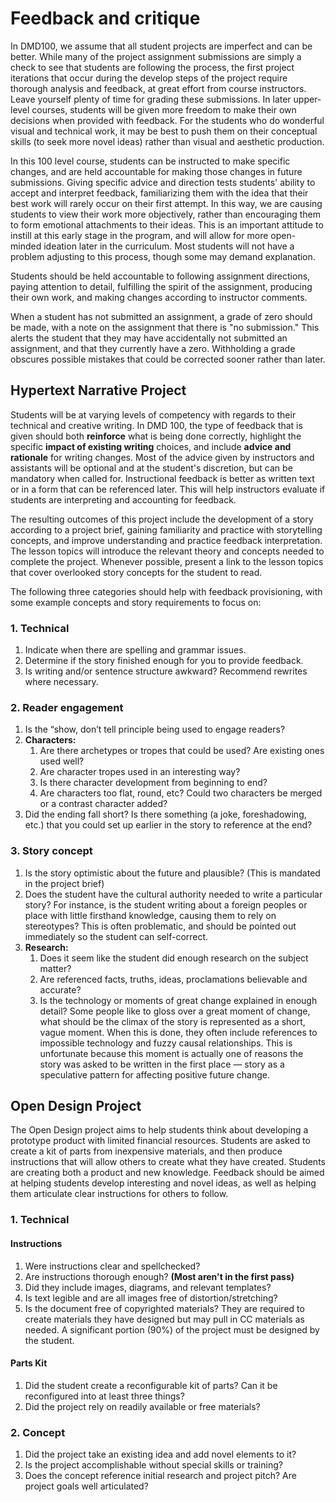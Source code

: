 # Feedback and critique

In DMD100, we assume that all student projects are imperfect and can be better. While many of the project assignment submissions are simply a check to see that students are following the process, the first project iterations that occur during the develop steps of the project require thorough analysis and feedback, at great effort from course instructors. Leave yourself plenty of time for grading these submissions. In later upper-level courses, students will be given more freedom to make their own decisions when provided with feedback. For the students who do wonderful visual and technical work, it may be best to push them on their conceptual skills (to seek more novel ideas) rather than visual and aesthetic production.

In this 100 level course, students can be instructed to make specific changes, and are held accountable for making those changes in future submissions. Giving specific advice and direction tests students' ability to accept and interpret feedback, familiarizing them with the idea that their best work will rarely occur on their first attempt. In this way, we are causing students to view their work more objectively, rather than encouraging them to form emotional attachments to their ideas. This is an important attitude to instill at this early stage in the program, and will allow for more open-minded ideation later in the curriculum. Most students will not have a problem adjusting to this process, though some may demand explanation.

Students should be held accountable to following assignment directions, paying attention to detail, fulfilling the spirit of the assignment, producing their own work, and making changes according to instructor comments.

When a student has not submitted an assignment, a grade of zero should be made, with a note on the assignment that there is "no submission." This alerts the student that they may have accidentally not submitted an assignment, and that they currently have a zero. Withholding a grade obscures possible mistakes that could be corrected sooner rather than later.

## Hypertext Narrative Project

Students will be at varying levels of competency with regards to their technical and creative writing. In DMD 100, the type of feedback that is given should both **reinforce** what is being done correctly, highlight the specific **impact of existing writing** choices, and include **advice and rationale** for writing changes. Most of the advice given by instructors and assistants will be optional and at the student's discretion, but can be mandatory when called for. Instructional feedback is better as written text or in a form that can be referenced later. This will help instructors evaluate if students are interpreting and accounting for feedback.

The resulting outcomes of this project include the development of a story according to a project brief, gaining familiarity and practice with storytelling concepts, and improve understanding and practice feedback interpretation. The lesson topics will introduce the relevant theory and concepts needed to complete the project. Whenever possible, present a link to the lesson topics that cover overlooked story concepts for the student to read.

The following three categories should help with feedback provisioning, with some example concepts and story requirements to focus on:

### 1. Technical

1. Indicate when there are spelling and grammar issues.
2. Determine if the story finished enough for you to provide feedback.
3. Is writing and/or sentence structure awkward? Recommend rewrites where necessary.

### 2. Reader engagement

1. Is the “show, don’t tell principle being used to engage readers?
2. **Characters:**
   1. Are there archetypes or tropes that could be used? Are existing ones used well?
   2. Are character tropes used in an interesting way?
   3. Is there character development from beginning to end?
   4. Are characters too flat, round, etc? Could two characters be merged or a contrast character added?
3. Did the ending fall short? Is there something \(a joke, foreshadowing, etc.\) that you could set up earlier in the story to reference at the end?

### 3. Story concept

1. Is the story optimistic about the future and plausible? \(This is mandated in the project brief\)
2. Does the student have the cultural authority needed to write a particular story? For instance, is the student writing about a foreign peoples or place with little firsthand knowledge, causing them to rely on stereotypes? This is often problematic, and should be pointed out immediately so the student can self-correct.
3. **Research:**
   1. Does it seem like the student did enough research on the subject matter?
   2. Are referenced facts, truths, ideas, proclamations believable and accurate?
   3. Is the technology or moments of great change explained in enough detail? Some people like to gloss over a great moment of change, what should be the climax of the story is represented as a short, vague moment. When this is done, they often include references to impossible technology and fuzzy causal relationships. This is unfortunate because this moment is actually one of reasons the story was asked to be written in the first place — story as a speculative pattern for affecting positive future change.

## Open Design Project

The Open Design project aims to help students think about developing a prototype product with limited financial resources. Students are asked to create a kit of parts from inexpensive materials, and then produce instructions that will allow others to create what they have created. Students are creating both a product and new knowledge. Feedback should be aimed at helping students develop interesting and novel ideas, as well as helping them articulate clear instructions for others to follow.

### 1. Technical

#### Instructions
1. Were instructions clear and spellchecked? 
2. Are instructions thorough enough? **(Most aren't in the first pass)**
3. Did they include images, diagrams, and relevant templates?
4. Is text legible and are all images free of distortion/stretching?
5. Is the document free of copyrighted materials? They are required to create materials they have designed but may pull in CC materials as needed. A significant portion (90%) of the project must be designed by the student.

#### Parts Kit
1. Did the student create a reconfigurable kit of parts? Can it be reconfigured into at least three things?
2. Did the project rely on readily available or free materials?

### 2. Concept
1. Did the project take an existing idea and add novel elements to it?
2. Is the project accomplishable without special skills or training?
3. Does the concept reference initial research and project pitch? Are project goals well articulated?
